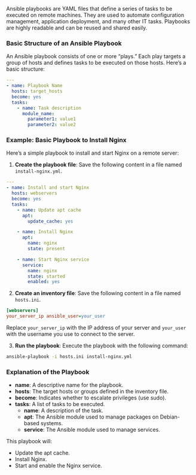 Ansible playbooks are YAML files that define a series of tasks to be executed on remote machines. They are used to automate configuration management, application deployment, and many other IT tasks. Playbooks are highly readable and can be reused and shared easily.

### Basic Structure of an Ansible Playbook

An Ansible playbook consists of one or more “plays.” Each play targets a group of hosts and defines tasks to be executed on those hosts. Here’s a basic structure:

```yaml
---
- name: Playbook Name
  hosts: target_hosts
  become: yes
  tasks:
    - name: Task description
      module_name:
        parameter1: value1
        parameter2: value2
```

### Example: Basic Playbook to Install Nginx

Here’s a simple playbook to install and start Nginx on a remote server:

1. **Create the playbook file**: Save the following content in a file named `install-nginx.yml`.

```yaml
---
- name: Install and start Nginx
  hosts: webservers
  become: yes
  tasks:
    - name: Update apt cache
      apt:
        update_cache: yes

    - name: Install Nginx
      apt:
        name: nginx
        state: present

    - name: Start Nginx service
      service:
        name: nginx
        state: started
        enabled: yes
```

2. **Create an inventory file**: Save the following content in a file named `hosts.ini`.

```ini
[webservers]
your_server_ip ansible_user=your_user
```

Replace `your_server_ip` with the IP address of your server and `your_user` with the username you use to connect to the server.

3. **Run the playbook**: Execute the playbook with the following command:

```bash
ansible-playbook -i hosts.ini install-nginx.yml
```

### Explanation of the Playbook

- **name**: A descriptive name for the playbook.
- **hosts**: The target hosts or groups defined in the inventory file.
- **become**: Indicates whether to escalate privileges (use sudo).
- **tasks**: A list of tasks to be executed.
    - **name**: A description of the task.
    - **apt**: The Ansible module used to manage packages on Debian-based systems.
    - **service**: The Ansible module used to manage services.

This playbook will:

- Update the apt cache.
- Install Nginx.
- Start and enable the Nginx service.